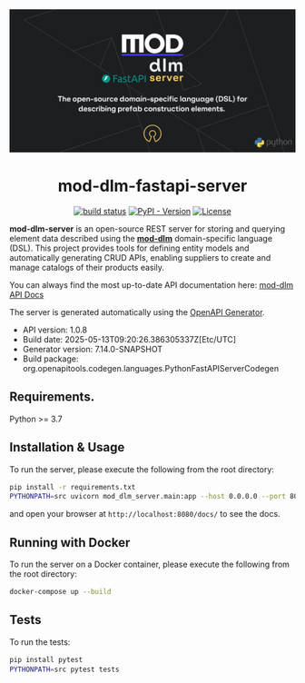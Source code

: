 

<div align="center">
    <a href="https://mod.construction/" target="_blank">
        <img src="https://raw.githubusercontent.com/mod-construction/mod-dlm-server-fastapi/main/mod-dlm-fastapi-server.png" alt="mod-dlm-logo"/>
    </a>



# mod-dlm-fastapi-server

[![build status](https://github.com/mod-construction/mod-dlm-server-fastapi/actions/workflows/publish-pypi.yml/badge.svg)](https://github.com/mod-construction/mod-dlm-server-fastapi/actions/workflows/publish-pypi.yml)
[![PyPI - Version](https://img.shields.io/pypi/v/mod-dlm-server)](https://pypi.org/project/mod-dlm-server/)
[![License](https://img.shields.io/github/license/mod-construction/mod-dlm)](https://opensource.org/licenses/MIT)
</div>

**mod-dlm-server** is an open-source REST server for storing and querying element data described using the **[mod-dlm](https://github.com/mod-construction/mod-dlm)** domain-specific language (DSL).
This project provides tools for defining entity models and automatically generating CRUD APIs, enabling suppliers to create and manage catalogs of their products easily.

You can always find the most up-to-date API documentation here: [mod-dlm API Docs](https://mod-construction.github.io/mod-dlm/)


The server is generated automatically using the  [OpenAPI Generator](https://openapi-generator.tech).

- API version: 1.0.8
- Build date: 2025-05-13T09:20:26.386305337Z[Etc/UTC]
- Generator version: 7.14.0-SNAPSHOT
- Build package: org.openapitools.codegen.languages.PythonFastAPIServerCodegen

## Requirements.

Python >= 3.7

## Installation & Usage

To run the server, please execute the following from the root directory:

```bash
pip install -r requirements.txt
PYTHONPATH=src uvicorn mod_dlm_server.main:app --host 0.0.0.0 --port 8080
```

and open your browser at `http://localhost:8080/docs/` to see the docs.

## Running with Docker

To run the server on a Docker container, please execute the following from the root directory:

```bash
docker-compose up --build
```

## Tests

To run the tests:

```bash
pip install pytest
PYTHONPATH=src pytest tests
```
